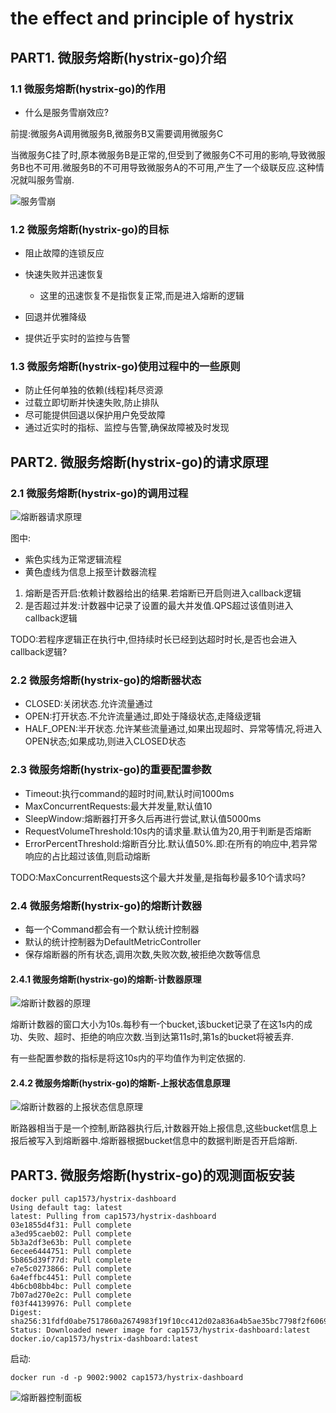 # the effect and principle of hystrix

## PART1. 微服务熔断(hystrix-go)介绍

### 1.1 微服务熔断(hystrix-go)的作用

- 什么是服务雪崩效应?

前提:微服务A调用微服务B,微服务B又需要调用微服务C

当微服务C挂了时,原本微服务B是正常的,但受到了微服务C不可用的影响,导致微服务B也不可用.微服务B的不可用导致微服务A的不可用,产生了一个级联反应.这种情况就叫服务雪崩.

![服务雪崩](./img/服务雪崩.png)

### 1.2 微服务熔断(hystrix-go)的目标

- 阻止故障的连锁反应
- 快速失败并迅速恢复

	- 这里的迅速恢复不是指恢复正常,而是进入熔断的逻辑

- 回退并优雅降级
- 提供近乎实时的监控与告警

### 1.3 微服务熔断(hystrix-go)使用过程中的一些原则

- 防止任何单独的依赖(线程)耗尽资源
- 过载立即切断并快速失败,防止排队
- 尽可能提供回退以保护用户免受故障
- 通过近实时的指标、监控与告警,确保故障被及时发现

## PART2. 微服务熔断(hystrix-go)的请求原理

### 2.1 微服务熔断(hystrix-go)的调用过程

![熔断器请求原理](./img/熔断器请求原理.png)

图中:

- 紫色实线为正常逻辑流程
- 黄色虚线为信息上报至计数器流程

1. 熔断是否开启:依赖计数器给出的结果.若熔断已开启则进入callback逻辑
2. 是否超过并发:计数器中记录了设置的最大并发值.QPS超过该值则进入callback逻辑

TODO:若程序逻辑正在执行中,但持续时长已经到达超时时长,是否也会进入callback逻辑?

### 2.2 微服务熔断(hystrix-go)的熔断器状态

- CLOSED:关闭状态.允许流量通过
- OPEN:打开状态.不允许流量通过,即处于降级状态,走降级逻辑
- HALF_OPEN:半开状态.允许某些流量通过,如果出现超时、异常等情况,将进入OPEN状态;如果成功,则进入CLOSED状态

### 2.3 微服务熔断(hystrix-go)的重要配置参数

- Timeout:执行command的超时时间,默认时间1000ms
- MaxConcurrentRequests:最大并发量,默认值10
- SleepWindow:熔断器打开多久后再进行尝试,默认值5000ms
- RequestVolumeThreshold:10s内的请求量.默认值为20,用于判断是否熔断
- ErrorPercentThreshold:熔断百分比.默认值50%.即:在所有的响应中,若异常响应的占比超过该值,则启动熔断

TODO:MaxConcurrentRequests这个最大并发量,是指每秒最多10个请求吗?

### 2.4 微服务熔断(hystrix-go)的熔断计数器

- 每一个Command都会有一个默认统计控制器
- 默认的统计控制器为DefaultMetricController
- 保存熔断器的所有状态,调用次数,失败次数,被拒绝次数等信息

#### 2.4.1 微服务熔断(hystrix-go)的熔断-计数器原理

![熔断计数器的原理](./img/熔断计数器的原理.png)

熔断计数器的窗口大小为10s.每秒有一个bucket,该bucket记录了在这1s内的成功、失败、超时、拒绝的响应次数.当到达第11s时,第1s的bucket将被丢弃.

有一些配置参数的指标是将这10s内的平均值作为判定依据的.

#### 2.4.2 微服务熔断(hystrix-go)的熔断-上报状态信息原理

![熔断计数器的上报状态信息原理](./img/熔断计数器的上报状态信息原理.png)

断路器相当于是一个控制,断路器执行后,计数器开始上报信息,这些bucket信息上报后被写入到熔断器中.熔断器根据bucket信息中的数据判断是否开启熔断.

## PART3. 微服务熔断(hystrix-go)的观测面板安装

```
docker pull cap1573/hystrix-dashboard
Using default tag: latest
latest: Pulling from cap1573/hystrix-dashboard
03e1855d4f31: Pull complete 
a3ed95caeb02: Pull complete 
5b3a2df3e63b: Pull complete 
6ecee6444751: Pull complete 
5b865d39f77d: Pull complete 
e7e5c0273866: Pull complete 
6a4effbc4451: Pull complete 
4b6cb08bb4bc: Pull complete 
7b07ad270e2c: Pull complete 
f03f44139976: Pull complete 
Digest: sha256:31fdfd0abe7517860a2674983f19f10cc412d02a836a4b5ae35bc7798f2f6069
Status: Downloaded newer image for cap1573/hystrix-dashboard:latest
docker.io/cap1573/hystrix-dashboard:latest
```

启动:

```
docker run -d -p 9002:9002 cap1573/hystrix-dashboard
```

![熔断器控制面板](./img/熔断器控制面板.png)





































